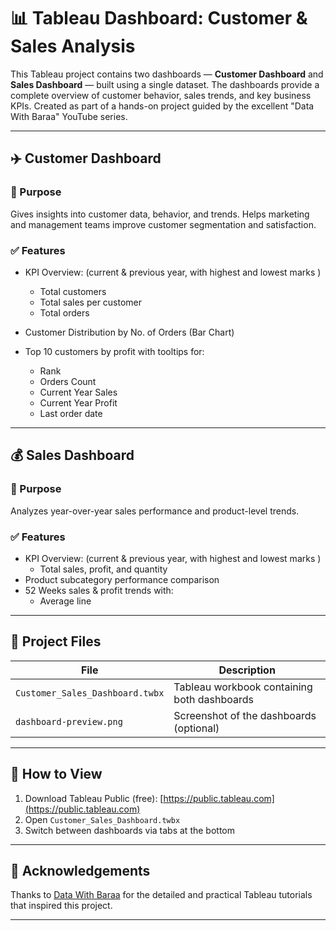 # 📊 Tableau Dashboard: Customer & Sales Analysis

This Tableau project contains two dashboards — **Customer Dashboard** and **Sales Dashboard** — built using a single dataset. The dashboards provide a complete overview of customer behavior, sales trends, and key business KPIs. Created as part of a hands-on project guided by the excellent "Data With Baraa" YouTube series.

---

## ✈️ Customer Dashboard

### 🎯 Purpose
Gives insights into customer data, behavior, and trends. Helps marketing and management teams improve customer segmentation and satisfaction.

### ✅ Features
- KPI Overview: (current & previous year, with highest and lowest marks )
  - Total customers 
  - Total sales per customer
  - Total orders
    
- Customer Distribution by No. of Orders (Bar Chart)
- Top 10 customers by profit with tooltips for:
  - Rank
  - Orders Count
  - Current Year Sales
  - Current Year Profit
  - Last order date

---

## 💰 Sales Dashboard

### 🎯 Purpose
Analyzes year-over-year sales performance and product-level trends.

### ✅ Features
- KPI Overview: (current & previous year, with highest and lowest marks )
  - Total sales, profit, and quantity
- Product subcategory performance comparison
- 52 Weeks sales & profit trends with:
  - Average line
 

---

## 📁 Project Files

| File | Description |
|------|-------------|
| `Customer_Sales_Dashboard.twbx` | Tableau workbook containing both dashboards |
| `dashboard-preview.png` | Screenshot of the dashboards (optional) |

---

## 🚀 How to View
1. Download Tableau Public (free): [https://public.tableau.com](https://public.tableau.com)
2. Open `Customer_Sales_Dashboard.twbx`
3. Switch between dashboards via tabs at the bottom

---

## 🙌 Acknowledgements

Thanks to [Data With Baraa](https://www.youtube.com/@DataWithBaraa) for the detailed and practical Tableau tutorials that inspired this project.

---
